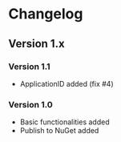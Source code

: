 # Changelog

## Version 1.x

### Version 1.1

- ApplicationID added (fix #4)

### Version 1.0

- Basic functionalities added
- Publish to NuGet added